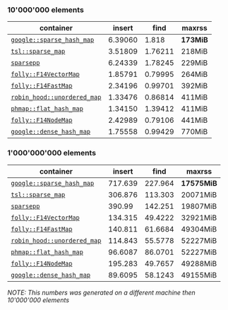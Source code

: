 ### 10'000'000 elements

| container                                                                                     | insert     | find      | maxrss       |
| -----------------------------                                                                 | ---------- | --------- | ------------ |
| [`google::sparse_hash_map`](https://github.com/sparsehash)                                    | 6.39060    | 1.818     | **173MiB**   |
| [`tsl::sparse_map`](https://github.com/Tessil/sparse-map)                                     | 3.51809    | 1.76211   | 218MiB       |
| [`sparsepp`](https://github.com/greg7mdp/sparsepp)                                            | 6.24339    | 1.78245   | 229MiB       |
| [`folly::F14VectorMap`](https://github.com/facebook/folly/blob/master/folly/container/F14.md) | 1.85791    | 0.79995   | 264MiB       |
| [`folly::F14FastMap`](https://github.com/facebook/folly/blob/master/folly/container/F14.md)   | 2.34196    | 0.99701   | 392MiB       |
| [`robin_hood::unordered_map`](https://github.com/martinus/robin-hood-hashing)                 | 1.33476    | 0.86814   | 411MiB       |
| [`phmap::flat_hash_map`](https://github.com/greg7mdp/parallel-hashmap)                        | 1.34150    | 1.39412   | 411MiB       |
| [`folly::F14NodeMap`](https://github.com/facebook/folly/blob/master/folly/container/F14.md)   | 2.42989    | 0.79106   | 441MiB       |
| [`google::dense_hash_map`](https://github.com/sparsehash)                                     | 1.75558    | 0.99429   | 770MiB       |

### 1'000'000'000 elements

| container                                                                                     | insert     | find      | maxrss       |
| -----------------------------                                                                 | ---------- | --------- | ------------ |
| [`google::sparse_hash_map`](https://github.com/sparsehash)                                    | 717.639    | 227.964   | **17575MiB** |
| [`tsl::sparse_map`](https://github.com/Tessil/sparse-map)                                     | 306.876    | 113.303   | 20071MiB     |
| [`sparsepp`](https://github.com/greg7mdp/sparsepp)                                            | 390.99     | 142.251   | 19807MiB     |
| [`folly::F14VectorMap`](https://github.com/facebook/folly/blob/master/folly/container/F14.md) | 134.315    | 49.4222   | 32921MiB     |
| [`folly::F14FastMap`](https://github.com/facebook/folly/blob/master/folly/container/F14.md)   | 140.811    | 61.6684   | 49304MiB     |
| [`robin_hood::unordered_map`](https://github.com/martinus/robin-hood-hashing)                 | 114.843    | 55.5778   | 52227MiB     |
| [`phmap::flat_hash_map`](https://github.com/greg7mdp/parallel-hashmap)                        | 96.6087    | 86.0701   | 52227MiB     |
| [`folly::F14NodeMap`](https://github.com/facebook/folly/blob/master/folly/container/F14.md)   | 195.283    | 49.7657   | 49288MiB     |
| [`google::dense_hash_map`](https://github.com/sparsehash)                                     | 89.6095    | 58.1243   | 49155MiB     |

*NOTE: This numbers was generated on a different machine then 10'000'000 elements*
